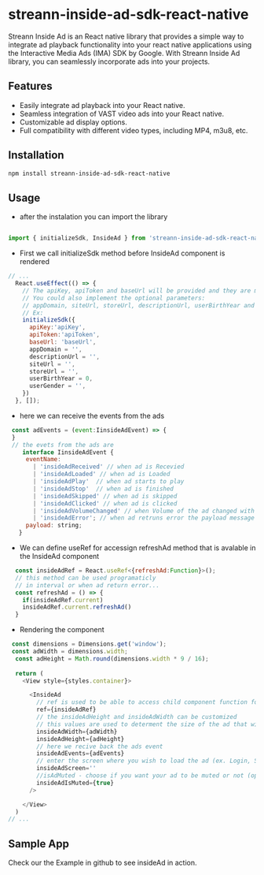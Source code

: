 # streann-inside-ad-sdk-react-native

Streann Inside Ad is an React native library that provides a simple way to integrate ad playback functionality into your react native applications using the Interactive Media Ads (IMA) SDK by Google. With Streann Inside Ad library, you can seamlessly incorporate ads into your projects.

## Features
  - Easily integrate ad playback into your React native.
  - Seamless integration of VAST video ads into your React native.
  - Customizable ad display options.
  - Full compatibility with different video types, including MP4, m3u8, etc.


## Installation

```sh
npm install streann-inside-ad-sdk-react-native
```

## Usage

- after the instalation you can import the library
```js

import { initializeSdk, InsideAd } from 'streann-inside-ad-sdk-react-native';
```

- First we call initializeSdk method before InsideAd component is rendered
```js
// ...
  React.useEffect(() => {
    // The apiKey, apiToken and baseUrl will be provided and they are mandatory.
    // You could also implement the optional parameters: 
    // appDomain, siteUrl, storeUrl, descriptionUrl, userBirthYear and userGender. 
    // Ex:
    initializeSdk({
      apiKey:'apiKey',
      apiToken:'apiToken',
      baseUrl: 'baseUrl',
      appDomain = '',
      descriptionUrl = '',
      siteUrl = '',
      storeUrl = '',
      userBirthYear = 0,
      userGender = '',
    })
  }, []);
 ```
  - here we can receive the events from the ads
 ```js 
  const adEvents = (event:IinsideAdEvent) => {
  }
  // the evets from the ads are 
     interface IinsideAdEvent {
      eventName:
        | 'insideAdReceived' // when ad is Recevied
        | 'insideAdLoaded' // when ad is Loaded
        | 'insideAdPlay'  // when ad starts to play
        | 'insideAdStop'  // when ad is finished
        | 'insideAdSkipped' // when ad is skipped 
        | 'insideAdClicked' // when ad is clicked
        | 'insideAdVolumeChanged' // when Volume of the ad changed with payload message where 1 volume is on and 0 when volume is muted
        | 'insideAdError'; // when ad retruns error the payload message will be provided with details of the error
      payload: string;
    }
```
  - We can define useRef for accessign refreshAd method that is avalable in the InsideAd component
```js
  const insideAdRef = React.useRef<{refreshAd:Function}>();
  // this method can be used programaticly
  // in interval or when ad return error...
  const refreshAd = () => {
    if(insideAdRef.current)
    insideAdRef.current.refreshAd()
  }
```
- Rendering the component
```js
 const dimensions = Dimensions.get('window');
 const adWidth = dimensions.width;
  const adHeight = Math.round(dimensions.width * 9 / 16);
  
  return (
    <View style={styles.container}>

      <InsideAd
        // ref is used to be able to access child component function for refreshing the ad
        ref={insideAdRef} 
        // the insideAdHeight and insideAdWidth can be customized
        // this values are used to determent the size of the ad that will be displayed
        insideAdWidth={adWidth} 
        insideAdHeight={adHeight}
        // here we recive back the ads event
        insideAdEvents={adEvents}
        // enter the screen where you wish to load the ad (ex. Login, Splash screen, etc.) (optional parameter, default value: '')
        insideAdScreen=''
        //isAdMuted - choose if you want your ad to be muted or not (optional parameter, default value: false)
        insideAdIsMuted={true}
      />

    </View>
  )
// ...
```
## Sample App
  Check our the Example in github to see insideAd in action.